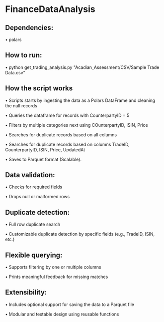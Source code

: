 # FinanceDataAnalysis

## Dependencies:

• polars

## How to run:

• python get_trading_analysis.py "Acadian_Assessment/CSV/Sample Trade Data.csv"

## How the script works
• Scripts starts by ingesting the data as a Polars DataFrame and cleaning the null records

• Queries the dataframe for records with CounterpartyID = 5

• Filters by multiple categories next using COunterpartyID, ISIN, Price

• Searches for duplicate records based on all columns

• Searches for duplicate records based on columns TradeID, CounterpartyID, ISIN, Price, UpdatedAt

• Saves to Parquet format (Scalable).

## Data validation:

• Checks for required fields

• Drops null or malformed rows

## Duplicate detection:
• Full row duplicate search

• Customizable duplicate detection by specific fields (e.g., TradeID, ISIN, etc.)

## Flexible querying:

• Supports filtering by one or multiple columns

• Prints meaningful feedback for missing matches

## Extensibility:

• Includes optional support for saving the data to a Parquet file

• Modular and testable design using reusable functions
